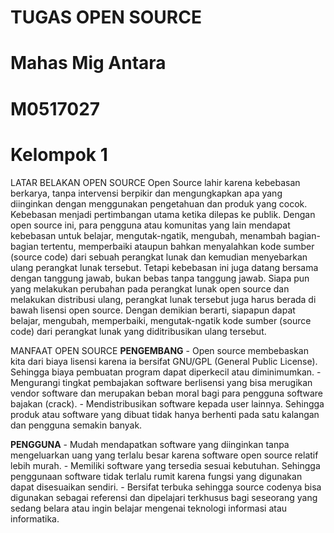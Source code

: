 # TUGAS OPEN SOURCE
# Mahas Mig Antara
# M0517027
# Kelompok 1

LATAR BELAKAN OPEN SOURCE
	Open Source lahir karena kebebasan berkarya, tanpa intervensi berpikir dan mengungkapkan apa yang diinginkan dengan menggunakan pengetahuan dan produk yang cocok. Kebebasan menjadi pertimbangan utama ketika dilepas ke publik. Dengan open source ini, para pengguna atau komunitas yang lain mendapat kebebasan untuk belajar, mengutak-ngatik, mengubah, menambah bagian-bagian tertentu, memperbaiki ataupun bahkan menyalahkan kode sumber (source code) dari sebuah perangkat lunak dan kemudian menyebarkan ulang perangkat lunak tersebut.	Tetapi kebebasan ini juga datang bersama dengan tanggung jawab, bukan bebas tanpa tanggung jawab. Siapa pun yang melakukan perubahan pada perangkat lunak open source dan melakukan distribusi ulang, perangkat lunak tersebut juga harus berada di bawah lisensi open source. Dengan demikian berarti, siapapun dapat belajar, mengubah, memperbaiki, mengutak-ngatik kode sumber (source code) dari perangkat lunak yang diditribusikan ulang tersebut.

MANFAAT OPEN SOURCE
**PENGEMBANG**
	- Open source membebaskan kita dari biaya lisensi karena ia bersifat GNU/GPL (General Public License). Sehingga biaya pembuatan program dapat diperkecil atau diminimumkan.
	- Mengurangi tingkat pembajakan software berlisensi yang bisa merugikan vendor software dan merupakan beban moral bagi para pengguna software bajakan (crack).
	- Mendistribusikan software kepada user lainnya. Sehingga produk atau software yang dibuat tidak hanya berhenti pada satu kalangan dan pengguna semakin banyak.

**PENGGUNA**
	- Mudah mendapatkan software yang diinginkan tanpa mengeluarkan uang yang terlalu besar karena software open source relatif lebih murah.
	- Memiliki software yang tersedia sesuai kebutuhan. Sehingga penggunaan software tidak terlalu rumit karena fungsi yang digunakan dapat disesuaikan sendiri.
	- Bersifat terbuka sehingga source codenya bisa digunakan sebagai referensi dan dipelajari terkhusus bagi seseorang yang sedang belara atau ingin belajar mengenai teknologi informasi atau informatika.
	

